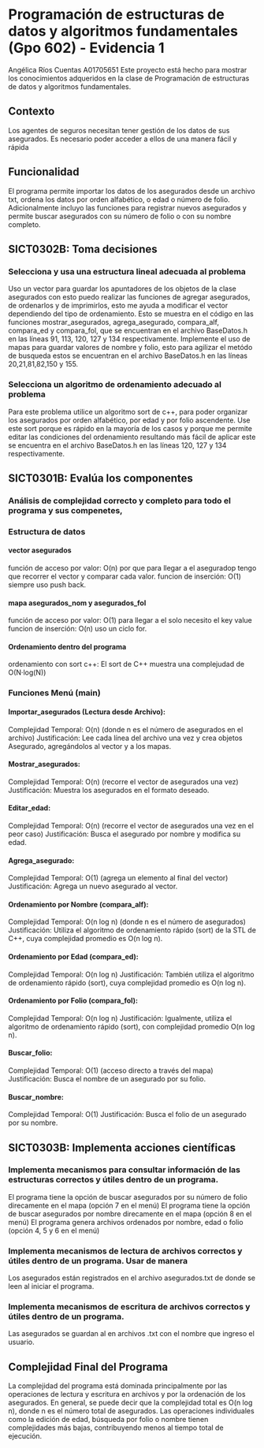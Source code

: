 # Programación de estructuras de datos y algoritmos fundamentales (Gpo 602) - Evidencia 1
Angélica Ríos Cuentas A01705651
Este proyecto está hecho para mostrar los conocimientos adqueridos en la clase de  Programación de estructuras de datos y algoritmos fundamentales. 

## Contexto

Los agentes de seguros necesitan tener gestión de los datos de sus asegurados. Es necesario poder acceder a ellos de una manera fácil y rápida 

## Funcionalidad
El programa permite importar los datos de los asegurados desde un archivo txt, ordena los datos por orden alfabético, o edad o número de folio.
Adicionalmente incluyo las funciones para registrar nuevos asegurados y permite buscar asegurados con su número de folio o con su nombre completo.

## SICT0302B: Toma decisiones 

### Selecciona y usa una estructura lineal adecuada al problema

Uso un vector para guardar los apuntadores de los objetos de la clase asegurados con esto puedo realizar las funciones de agregar asegurados, de ordenarlos y de imprimirlos, esto me ayuda a modificar el vector dependiendo del tipo de ordenamiento. Esto se muestra en el código en las funciones mostrar_asegurados, agrega_asegurado, compara_alf, compara_ed y compara_fol, 
que se encuentran en el archivo BaseDatos.h en las líneas 91, 113, 120, 127 y 134 respectivamente. Implemente el uso de mapas para guardar valores de nombre y folio, esto para agilizar el metódo de busqueda estos se encuentran en el archivo BaseDatos.h en las líneas 20,21,81,82,150 y 155.


### Selecciona un algoritmo de ordenamiento adecuado al problema

Para este problema utilice un algoritmo sort de c++, para poder organizar los asegurados por orden alfabético, por edad y por folio ascendente.
Use este sort porque es rápido en la mayoría de los casos y porque me permite editar las condiciones del ordenamiento resultando más fácil de aplicar este se encuentra en el archivo BaseDatos.h en las líneas 120, 127 y 134 respectivamente.


## SICT0301B: Evalúa los componentes

### Análisis de complejidad correcto y completo para todo el programa y sus compenetes,
### Estructura de datos
#### vector asegurados

función de acceso por valor: O(n) por que para llegar a el aseguradop tengo que recorrer el vector y comparar cada valor.
funcion de inserción: O(1) siempre uso push back.

#### mapa asegurados_nom y asegurados_fol

función de acceso por valor: O(1) para llegar a el solo necesito el key value
funcion de inserción: O(n) uso un ciclo for.

#### Ordenamiento dentro del programa

ordenamiento con sort c++: El sort de C++ muestra una complejudad de O(N·log(N)) 

### Funciones Menú (main)
#### Importar_asegurados (Lectura desde Archivo):
Complejidad Temporal: O(n) (donde n es el número de asegurados en el archivo)
Justificación: Lee cada línea del archivo una vez y crea objetos Asegurado, agregándolos al vector y a los mapas.

#### Mostrar_asegurados:
Complejidad Temporal: O(n) (recorre el vector de asegurados una vez)
Justificación: Muestra los asegurados en el formato deseado.

#### Editar_edad:
Complejidad Temporal: O(n) (recorre el vector de asegurados una vez en el peor caso)
Justificación: Busca el asegurado por nombre y modifica su edad.

#### Agrega_asegurado:
Complejidad Temporal: O(1) (agrega un elemento al final del vector)
Justificación: Agrega un nuevo asegurado al vector.

#### Ordenamiento por Nombre (compara_alf):
Complejidad Temporal: O(n log n) (donde n es el número de asegurados)
Justificación: Utiliza el algoritmo de ordenamiento rápido (sort) de la STL de C++, cuya complejidad promedio es O(n log n).

#### Ordenamiento por Edad (compara_ed):
Complejidad Temporal: O(n log n)
Justificación: También utiliza el algoritmo de ordenamiento rápido (sort), cuya complejidad promedio es O(n log n).

#### Ordenamiento por Folio (compara_fol):
Complejidad Temporal: O(n log n)
Justificación: Igualmente, utiliza el algoritmo de ordenamiento rápido (sort), con complejidad promedio O(n log n).

#### Buscar_folio:
Complejidad Temporal: O(1) (acceso directo a través del mapa)
Justificación: Busca el nombre de un asegurado por su folio.

#### Buscar_nombre:
Complejidad Temporal: O(1)
Justificación: Busca el folio de un asegurado por su nombre.

## SICT0303B: Implementa acciones científicas 

### Implementa mecanismos para consultar información de las estructuras correctos y útiles dentro de un programa.

El programa tiene la opción de buscar asegurados por su número de folio direcamente en el mapa (opción 7 en el menú)
El programa tiene la opción de buscar asegurados por nombre direcamente en el mapa (opción 8 en el menú)
El programa genera archivos ordenados por nombre, edad o folio (opción 4, 5 y 6 en el menú)


### Implementa mecanismos de lectura de archivos correctos y útiles dentro de un programa. Usar de manera

Los asegurados están registrados en el archivo asegurados.txt de donde se leen al iniciar el programa.

### Implementa mecanismos de escritura de archivos correctos y útiles dentro de un programa. 

Las asegurados se guardan al en archivos .txt con el nombre que ingreso el usuario.

## Complejidad Final del Programa
La complejidad del programa está dominada principalmente por las operaciones de lectura y escritura en archivos y por la ordenación de los asegurados. En general, se puede decir que la complejidad total es O(n log n), donde n es el número total de asegurados. Las operaciones individuales como la edición de edad, búsqueda por folio o nombre tienen complejidades más bajas, contribuyendo menos al tiempo total de ejecución.
